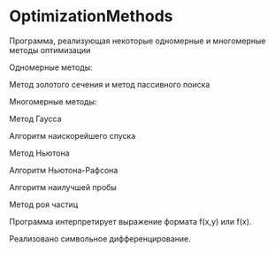 # OptimizationMethods
Программа, реализующая некоторые одномерные и многомерные методы оптимизации

Одномерные методы:

  Метод золотого сечения и метод пассивного поиска
  
Многомерные методы:

  Метод Гаусса
  
  Алгоритм наискорейшего спуска
  
  Метод Ньютона
  
  Алгоритм Ньютона-Рафсона
  
  Алгоритм наилучшей пробы
  
  Метод роя частиц
  
Программа интерпретирует выражение формата f(x,y) или f(x).

Реализовано символьное дифференцирование.
